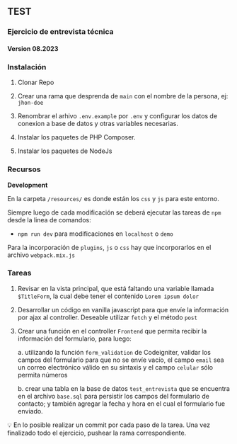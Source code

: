 ## TEST

### Ejercicio de entrevista técnica

#### Version 08.2023

### Instalación

1. Clonar Repo

2. Crear una rama que desprenda de `main` con el nombre de la persona, ej: `jhon-doe`

3. Renombrar el arhivo `.env.example` por `.env` y configurar los datos de conexion a base de datos y otras variables necesarias.

4. Instalar los paquetes de PHP Composer.

5. Instalar los paquetes de NodeJs

### Recursos

**Development**

En la carpeta `/resources/` es donde están los `css` y `js` para este entorno.

Siempre luego de cada modificación se deberá ejecutar las tareas de `npm` desde la linea de comandos:

- `npm run dev` para modificaciones en `localhost` o `demo`

Para la incorporación de `plugins`, `js` o `css` hay que incorporarlos en el archivo `webpack.mix.js`

### Tareas

1. Revisar en la vista principal, que está faltando una variable llamada `$TitleForm`, la cual debe tener el contenido `Lorem ipsum dolor`

2. Desarrollar un código en vanilla javascript para que envíe la información por ajax al controller. Deseable utilizar `fetch` y el método `post`

3. Crear una función en el controller `Frontend` que permita recibir la información del formulario, para luego:

    a. utilizando la función `form_validation` de Codeigniter, validar los campos del formulario para que no se envíe vacío, el campo `email` sea un correo electrónico válido en su sintaxis y el campo `celular` sólo permita números

    b. crear una tabla en la base de datos `test_entrevista` que se encuentra en el archivo `base.sql` para persistir los campos del formulario de contacto; y también agregar la fecha y hora en el cual el formulario fue enviado.

💡 En lo posible realizar un commit por cada paso de la tarea. Una vez finalizado todo el ejercicio, pushear la rama correspondiente.
